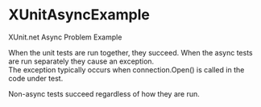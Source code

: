 # XUnitAsyncExample
XUnit.net Async Problem Example

When the unit tests are run together, they succeed.  When the async tests are run separately they cause an exception.  
The exception typically occurs when connection.Open() is called in the code under test.

Non-async tests succeed regardless of how they are run.

